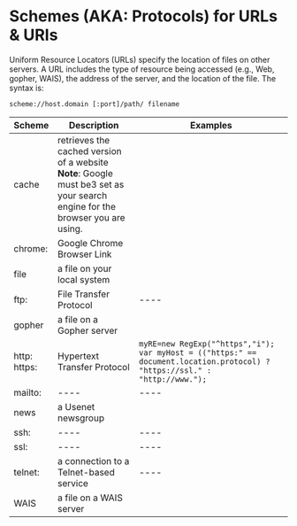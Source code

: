 # Schemes (AKA: Protocols) for URLs & URIs

Uniform Resource Locators (URLs) specify the location of files on other servers. A URL includes the type of resource being accessed (e.g., Web, gopher, WAIS), the address of the server, and the location of the file. The syntax is:
```url
scheme://host.domain [:port]/path/ filename
```

| Scheme | Description | Examples |  
| ---- | ---- | ---- |  
| cache | retrieves the cached version of a website <br> **Note**: Google must be3 set as your search engine for the browser you are using. |    |    
| chrome: | Google Chrome Browser Link |  |  
| file | a file on your local system |     |     
| ftp: | File Transfer Protocol | ---- |  
| gopher | a file on a Gopher server |   |   
| http: <br> https: | Hypertext Transfer Protocol | ```myRE=new RegExp("^https","i"); ``` <br> ```var myHost = (("https:" == document.location.protocol) ? "https://ssl." : "http://www.");```|  
| mailto: | ---- | ---- |  
| news | a Usenet newsgroup |    |    
| ssh: | ---- | ---- |  
| ssl: | ---- | ---- |  
| telnet: | a connection to a Telnet-based service | ---- |  
| WAIS | a file on a WAIS server |   |  

